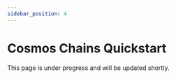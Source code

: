 ```yaml
---
sidebar_position: 4
---
```


# Cosmos Chains Quickstart

This page is under progress and will be updated shortly.

<!-- TODO: Update after conversing and reviewing with ap0calypse644-->
